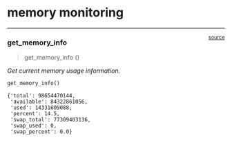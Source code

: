 # memory monitoring


<!-- WARNING: THIS FILE WAS AUTOGENERATED! DO NOT EDIT! -->

------------------------------------------------------------------------

<a
href="https://github.com/cj-mills/cjm-fasthtml-sysmon/blob/main/cjm_fasthtml_sysmon/monitors/memory.py#L12"
target="_blank" style="float:right; font-size:smaller">source</a>

### get_memory_info

>  get_memory_info ()

*Get current memory usage information.*

``` python
get_memory_info()
```

    {'total': 98654470144,
     'available': 84322861056,
     'used': 14331609088,
     'percent': 14.5,
     'swap_total': 77309403136,
     'swap_used': 0,
     'swap_percent': 0.0}
